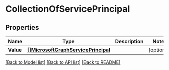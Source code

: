 # CollectionOfServicePrincipal

## Properties

Name | Type | Description | Notes
------------ | ------------- | ------------- | -------------
**Value** | [**[]MicrosoftGraphServicePrincipal**](microsoft.graph.servicePrincipal.md) |  | [optional] 

[[Back to Model list]](../README.md#documentation-for-models) [[Back to API list]](../README.md#documentation-for-api-endpoints) [[Back to README]](../README.md)


